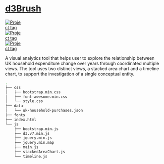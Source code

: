 # [d3Brush](https://irina-wang.github.io/d3Brush/)
<div id="badges" style='width:50px;'>
      <a href="https://github.com/irina-wang/BBKeeper">
        <img src="https://img.shields.io/badge/-Web-green" alt="Project tag"/>
      </a>
      <a href="https://github.com/irina-wang/BBKeeper">
        <img src="https://img.shields.io/badge/-Visualization-green" alt="Project tag"/>
      </a>
      <a href="https://github.com/irina-wang/BBKeeper">
        <img src="https://img.shields.io/badge/-JavaScript-orange" alt="Project tag"/>
      </a>
</div>




A visual analytics tool that helps user to explore the relationship between UK household expenditure change over years through coordinated multiple views. The tool uses two distinct views, a stacked area chart and a timeline chart, to support the investigation of a single conceptual entity.



```bash
.
├── css
│   ├── bootstrap.min.css
│   ├── font-awesome.min.css
│   └── style.css
├── data
│   └── uk-household-purchases.json
├── fonts
├── index.html
└── js
    ├── bootstrap.min.js
    ├── d3.v7.min.js
    ├── jquery.min.js
    ├── jquery.min.map
    ├── main.js
    ├── stackedAreaChart.js
    └── timeline.js
```
